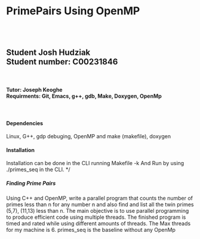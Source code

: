<h1>PrimePairs Using OpenMP</h1>
<BR><BR>
<h2> Student Josh Hudziak <br> Student number: C00231846</h2> <br>
<h4> Tutor: Joseph Keoghe <br> Requirments: Git, Emacs, g++, gdb, Make, Doxygen, OpenMp</h4> <br>

<h4>Dependencies</h4>
  Linux, G++, gdp debuging, OpenMP and make (makefile), doxygen
<h4>Installation</h4>
  Installation can be done in the CLI running Makefile -k
  And Run by using ./primes_seq in the CLI.
*/
<h5>Finding Prime Pairs</h5>
Using C++ and OpenMP, write a parallel program that counts the number of primes less than n for any number n
and also find and list all the twin primes (5,7), (11,13) less than n.
The main objective is to use parallel programming to produce efficient code using multiple threads. The finished program is timed and
rated while using different amounts of threads. The Max threads for my machine is 6. primes_seq is the baseline without any OpenMp <br>
<br>
